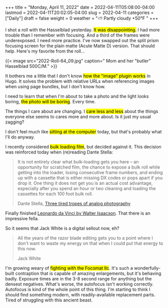 +++
title = "Monday, April 11, 2022"
date = 2022-04-11T05:08:00-04:00
lastmod = 2022-04-11T20:02:05-04:00
slug = 2022-04-11
categories = ["Daily"]
draft = false
weight = 0
weather = "⛅️ Partly cloudy +50°F "
+++

I shot a roll with the Hasselblad yesterday. <mark>It was disappointing.</mark> I had more trouble than I remember with focusing. And a third of the frames were underexposed. I need more practice. I've now swapped out the split prism focusing screen for the plain matte (Acute Matte D) version. That should help. Here's my favorite from the roll...

{{< image src="2022-Roll-64_09.jpg" caption=" Mom and her \"butler\" Hasselblad 500C/M." >}}

It bothers me a little that I don't know <mark>how the "image" plugin works</mark> in Hugo. It solves the problem with relative URLs when referencing images when using page bundles, but I don't know how.

I need to learn that when I'm about to take a photo and the light looks boring, <mark>the photo will be boring</mark>. Every time.

The things I care about are changing. I <mark>care less and less</mark> about the things everyone else seems to cares more and more about. Is it just my usual zagging?

I don't feel much like <mark>sitting at the computer</mark> today, but that's probably what I'll do anyway.

I recently considered <mark>bulk loading film</mark>, but decided against it. This decision was reinforced today when (re)reading Dante Stella:

> It is not entirely clear what bulk-loading gets you here – an opportunity for scratched film, the chance to expose a bulk roll while getting into the loader, losing consecutive frame numbers, and ending up with a cassette that is either missing DX codes or pops apart if you drop it. One thing it does not get you is an actual cost advantage, especially after you spend an hour or two cleaning and loading the cassettes for each 100 foot bulk roll.
>
> Dante Stella, [Three tired tropes of analog photography](https://themachineplanet.wordpress.com/2021/03/25/three-tired-tropes-of-analog-photography/)

Finally finished [Leonardo da Vinci by Walter Isaacson](https://www.goodreads.com/book/show/34684622-leonardo-da-vinci). That there is an impressive fella.

So it seems that Jack White is a digital sellout now, eh?

> All the years of the razor blade editing gets you to a point where I don't want to waste my energy on that when I could put that energy to this now.
>
> Jack White

I'm growing weary of <mark>fighting with the Focomat IIc</mark>. It's such a wonderfully-built contraption that is capable of amazing enlargements, but it's behaving badly. Exposure times are in the 3-8 second range for anything but the densest negatives. What's worse, the autofocus isn't working correctly. Autofocus is kind of the whole point of this thing. I'm starting to think I should find something modern, with readily-available replacement parts. Tired of struggling with this ancient beast.

[//]: # "Exported with love from a post written in Org mode"
[//]: # "- https://github.com/kaushalmodi/ox-hugo"
